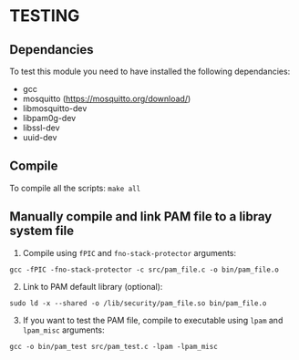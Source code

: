 # TESTING

## Dependancies

To test this module you need to have installed the following dependancies:

- gcc
- mosquitto (https://mosquitto.org/download/)
- libmosquitto-dev
- libpam0g-dev
- libssl-dev
- uuid-dev

## Compile

To compile all the scripts: `make all`

## Manually compile and link PAM file to a libray system file

1. Compile using `fPIC` and `fno-stack-protector` arguments: 

``gcc -fPIC -fno-stack-protector -c src/pam_file.c -o bin/pam_file.o``

2. Link to PAM default library (optional):

``sudo ld -x --shared -o /lib/security/pam_file.so bin/pam_file.o``

3. If you want to test the PAM file, compile to executable using `lpam` and `lpam_misc` arguments:

``gcc -o bin/pam_test src/pam_test.c -lpam -lpam_misc``